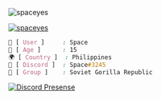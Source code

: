<p align="left"> <img src="https://komarev.com/ghpvc/?username=spaceyes&label=Profile%20views&color=0e75b6&style=flat" alt="spaceyes" /> </p>

<p align="left"> <a href="https://github.com/ryo-ma/github-profile-trophy"><img src="https://github-profile-trophy.vercel.app/?username=spaceyes" alt="spaceyes" /></a> </p>

```css
🦍 [ User ]     : Space
🔞 [ Age ]      : 15
🌍 [ Country ]  : Philippines
🔗 [ Discord ]  : Space#3245
📌 [ Group ]    : Soviet Gorilla Republic
```

[![Discord Presense](https://lanyard.cnrad.dev/api/899496656393867275)](https://discord.gg/YFY8EQQhDN)
